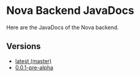 # Nova Backend JavaDocs

Here are the JavaDocs of the Nova backend.

## Versions

- [latest (master)](latest/)
- [0.0.1-pre-alpha](0.0.1-pre-alpha/)
